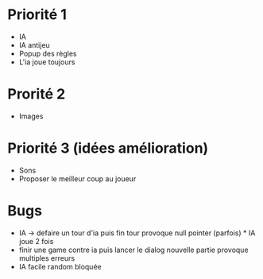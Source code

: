 # Priorité 1
* IA
* IA antijeu
* Popup des règles
* L'ia joue toujours

# Prorité 2
* Images

# Priorité 3 (idées amélioration)
* Sons
* Proposer le meilleur coup au joueur

# Bugs
* IA -> defaire un tour d'ia puis fin tour provoque null pointer (parfois) * IA joue 2 fois
* finir une game contre ia puis lancer le dialog nouvelle partie provoque multiples erreurs
* IA facile random bloquée